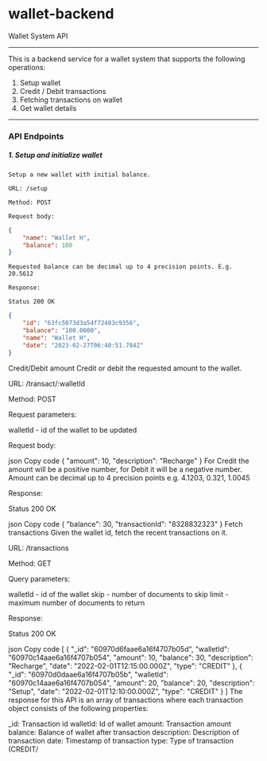 # wallet-backend
Wallet System API
***
This is a backend service for a wallet system that supports the following operations:

1. Setup wallet
2. Credit / Debit transactions
3. Fetching transactions on wallet
4. Get wallet details
***

### API Endpoints
##### 1. Setup and initialize wallet

    Setup a new wallet with initial balance.

    URL: /setup

    Method: POST

    Request body:

```json
{
    "name": "Wallet H",
    "balance": 100
}
```

    Requested balance can be decimal up to 4 precision points. E.g. 20.5612

    Response:

    Status 200 OK

```json
{
    "id": "63fc5073d3a54f72403c9356",
    "balance": "100.0000",
    "name": "Wallet H",
    "date": "2023-02-27T06:40:51.784Z"
}
```

Credit/Debit amount
Credit or debit the requested amount to the wallet.

URL: /transact/:walletId

Method: POST

Request parameters:

walletId - id of the wallet to be updated

Request body:

json
Copy code
{
  "amount": 10,
  "description": "Recharge"
}
For Credit the amount will be a positive number, for Debit it will be a negative number.
Amount can be decimal up to 4 precision points e.g. 4.1203, 0.321, 1.0045

Response:

Status 200 OK

json
Copy code
{
  "balance": 30,
  "transactionId": "8328832323"
}
Fetch transactions
Given the wallet id, fetch the recent transactions on it.

URL: /transactions

Method: GET

Query parameters:

walletId - id of the wallet
skip - number of documents to skip
limit - maximum number of documents to return

Response:

Status 200 OK

json
Copy code
[
  {
    "_id": "60970d6faae6a16f4707b05d",
    "walletId": "60970c14aae6a16f4707b054",
    "amount": 10,
    "balance": 30,
    "description": "Recharge",
    "date": "2022-02-01T12:15:00.000Z",
    "type": "CREDIT"
  },
  {
    "_id": "60970d0daae6a16f4707b05b",
    "walletId": "60970c14aae6a16f4707b054",
    "amount": 20,
    "balance": 20,
    "description": "Setup",
    "date": "2022-02-01T12:10:00.000Z",
    "type": "CREDIT"
  }
]
The response for this API is an array of transactions where each transaction object consists of the following properties:

_id: Transaction id
walletId: Id of wallet
amount: Transaction amount
balance: Balance of wallet after transaction
description: Description of transaction
date: Timestamp of transaction
type: Type of transaction (CREDIT/